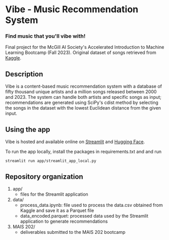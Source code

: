 # Vibe - Music Recommendation System
### Find music that you'll vibe with!

Final project for the McGill AI Society's Accelerated Introduction to Machine Learning Bootcamp (Fall 2023). 
Original dataset of songs retrieved from [Kaggle](https://www.kaggle.com/datasets/amitanshjoshi/spotify-1million-tracks/).

## Description

Vibe is a content-based music recommendation system with a database of fifty thousand unique artists and a million songs released between 2000 and 2023. The system can handle both artists and specific songs as input; recommendations are generated using SciPy's cdist method by selecting the songs in the dataset with the lowest Euclidean distance from the given input.

## Using the app

Vibe is hosted and available online on [Streamlit](https://vibe-music.streamlit.app) and [Hugging Face](https://huggingface.co/spaces/Al3x-T/Vibe).

To run the app locally, install the packages in requirements.txt and and run

```
streamlit run app/streamlit_app_local.py
```

## Repository organization

1. app/
	* files for the Streamlit application
2. data/
	* process_data.ipynb: file used to process the data.csv obtained from Kaggle and save it as a Parquet file
    * data_encoded.parquet: processed data used by the Streamlit application to generate recommendations
3. MAIS 202/
	* deliverables submitted to the MAIS 202 bootcamp